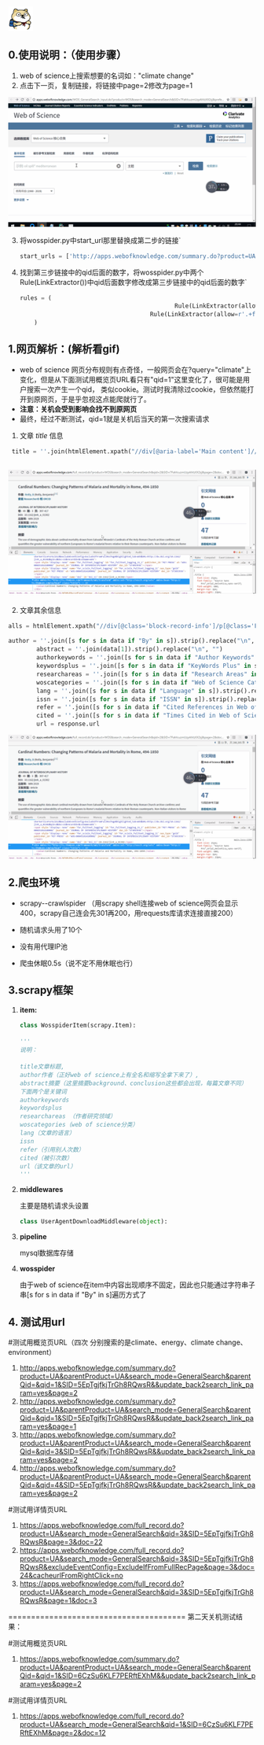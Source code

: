 <div align="left">
    <img src='https://github.com/HUANGZHIHAO1994/climate_change/blob/master/wos_spider/images/IMG_1869.jpg?raw=true' height="50" width="50" >
 </div>

## 0.使用说明：（使用步骤）

1. web of science上搜索想要的名词如："climate change"
2. 点击下一页，复制链接，将链接中page=2修改为page=1



![使用说明1](https://github.com/HUANGZHIHAO1994/climate_change/blob/master/wos_spider/images/1.gif?raw=true)



3. 将wosspider.py中start_url那里替换成第二步的链接`

   ```python
   start_urls = ['http://apps.webofknowledge.com/summary.do?product=UA&parentProduct=UA&search_mode=GeneralSearch&parentQid=&qid=3&SID=5EpTgjfkjTrGh8RQwsR&&update_back2search_link_param=yes&page=1']
   ```

   

4. 找到第三步链接中的qid后面的数字，将wosspider.py中两个Rule(LinkExtractor())中qid后面数字修改成第三步链接中的qid后面的数字`

   ```python
   rules = (
                   						       Rule(LinkExtractor(allow=r'.+summary.do\?.+&qid=3.+&page=\d'),follow=True),
                   						Rule(LinkExtractor(allow=r'.+full_record.do\?.+&qid=3.+&page=\d&doc=\d'), callback="parse_item", follow=True)
       )
   ```

   

## 1.网页解析：(解析看gif)

- web of science 网页分布规则有点奇怪，一般网页会在?query="climate"上变化，但是从下面测试用概览页URL看只有"qid=1"这里变化了，很可能是用户搜索一次产生一个qid，
  类似cookie。测试时我清除过cookie，但依然能打开到原网页，于是乎忽视这点能爬就行了。
- **注意：关机会受到影响会找不到原网页**
- 最终，经过不断测试，qid=1就是关机后当天的第一次搜索请求



1. 文章 *title* 信息

```python
 title = ''.join(htmlElement.xpath("//div[@aria-label='Main content']//div[@class='title']//text()"))
```



## ![title](https://github.com/HUANGZHIHAO1994/climate_change/blob/master/wos_spider/images/3.gif?raw=true)

2.  文章其余信息

```python
alls = htmlElement.xpath("//div[@class='block-record-info']/p[@class='FR_field']")
```

```python
author = ''.join([s for s in data if "By" in s]).strip().replace("\n", "")
        abstract = ''.join(data[1]).strip().replace("\n", "")
        authorkeywords = ''.join([s for s in data if "Author Keywords" in s]).strip().replace("\n", "")
        keywordsplus = ''.join([s for s in data if "KeyWords Plus" in s]).strip().replace("\n", "")
        researchareas = ''.join([s for s in data if "Research Areas" in s]).strip().replace("\n", "")
        woscategories = ''.join([s for s in data if "Web of Science Categories" in s]).strip().replace("\n", "")
        lang = ''.join([s for s in data if "Language" in s]).strip().replace("\n", "")
        issn = ''.join([s for s in data if "ISSN" in s]).strip().replace("\n", "")
        refer = ''.join([s for s in data if "Cited References in Web of Science Core Collection" in s]).strip().replace("\n", "")
        cited = ''.join([s for s in data if "Times Cited in Web of Science Core Collection" in s]).strip().replace("\n", "")
        url = response.url
```

![else](https://github.com/HUANGZHIHAO1994/climate_change/blob/master/wos_spider/images/3.gif?raw=true)

## 2.爬虫环境
- scrapy--crawlspider
  （用scrapy shell连接web of science网页会显示400，scrapy自己连会先301再200，用requests库请求连接直接200）

- 随机请求头用了10个

- 没有用代理IP池

- 爬虫休眠0.5s（说不定不用休眠也行）

  

## 3.scrapy框架

1. **item:**

   ```python
   class WosspiderItem(scrapy.Item):
   
   '''
   说明：
   
   title文章标题,
   author作者（正好web of science上有全名和缩写全拿下来了）,
   abstract摘要（这里摘要background、conclusion这些都会出现，每篇文章不同）
   下面两个是关键词
   authorkeywords
   keywordsplus 
   researchareas （作者研究领域）
   woscategories（web of science分类）
   lang（文章的语言）
   issn
   refer（引用别人次数）
   cited（被引次数）
   url（该文章的url）
   '''
   ```

2. **middlewares**

   主要是随机请求头设置

   ```python
   class UserAgentDownloadMiddleware(object):
   ```

3. **pipeline**

   mysql数据库存储

4. **wosspider**

   由于web of science在item中内容出现顺序不固定，因此也只能通过字符串子串[s for s in data if "By" in s]遍历方式了

## 4. 测试用url

#测试用概览页URL（四次 分别搜索的是climate、energy、climate change、environment）

1. http://apps.webofknowledge.com/summary.do?product=UA&parentProduct=UA&search_mode=GeneralSearch&parentQid=&qid=1&SID=5EpTgjfkjTrGh8RQwsR&&update_back2search_link_param=yes&page=2
2. http://apps.webofknowledge.com/summary.do?product=UA&parentProduct=UA&search_mode=GeneralSearch&parentQid=&qid=1&SID=5EpTgjfkjTrGh8RQwsR&&update_back2search_link_param=yes&page=1
3. http://apps.webofknowledge.com/summary.do?product=UA&parentProduct=UA&search_mode=GeneralSearch&parentQid=&qid=3&SID=5EpTgjfkjTrGh8RQwsR&&update_back2search_link_param=yes&page=2
4. http://apps.webofknowledge.com/summary.do?product=UA&parentProduct=UA&search_mode=GeneralSearch&parentQid=&qid=4&SID=5EpTgjfkjTrGh8RQwsR&&update_back2search_link_param=yes&page=2







#测试用详情页URL

1. https://apps.webofknowledge.com/full_record.do?product=UA&search_mode=GeneralSearch&qid=3&SID=5EpTgjfkjTrGh8RQwsR&page=3&doc=22
2. https://apps.webofknowledge.com/full_record.do?product=UA&search_mode=GeneralSearch&qid=3&SID=5EpTgjfkjTrGh8RQwsR&excludeEventConfig=ExcludeIfFromFullRecPage&page=3&doc=24&cacheurlFromRightClick=no
3. https://apps.webofknowledge.com/full_record.do?product=UA&search_mode=GeneralSearch&qid=3&SID=5EpTgjfkjTrGh8RQwsR&page=1&doc=3

=======================================
第二天关机测试结果：

#测试用概览页URL

1. https://apps.webofknowledge.com/summary.do?product=UA&parentProduct=UA&search_mode=GeneralSearch&parentQid=&qid=1&SID=6CzSu6KLF7PERftEXhM&&update_back2search_link_param=yes&page=2

#测试用详情页URL

1. https://apps.webofknowledge.com/full_record.do?product=UA&search_mode=GeneralSearch&qid=1&SID=6CzSu6KLF7PERftEXhM&page=2&doc=12